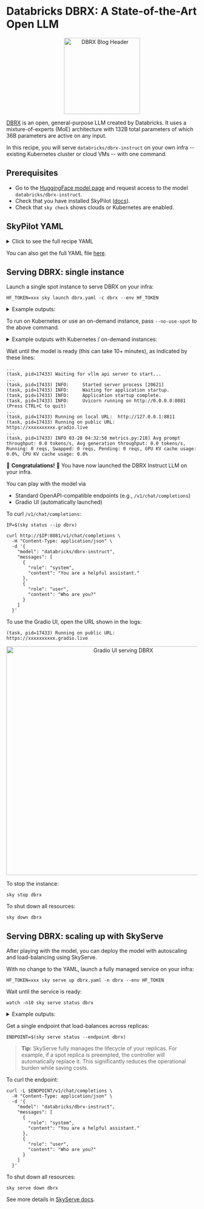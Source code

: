 # Databricks DBRX: A State-of-the-Art Open LLM

<p align="center">
  <img src="https://www.databricks.com/en-blog-assets/static/2fe1a0af1ee0f6605024a810b604079c/dbrx-blog-header-optimized.png" alt="DBRX Blog Header" height="200">
</p>

[DBRX](https://www.databricks.com/blog/introducing-dbrx-new-state-art-open-llm) is an open, general-purpose LLM created by Databricks. It uses a mixture-of-experts (MoE) architecture with 132B total parameters of which 36B parameters are active on any input.

In this recipe, you will serve `databricks/dbrx-instruct` on your own infra  -- existing Kubernetes cluster or cloud VMs -- with one command.

## Prerequisites

- Go to the [HuggingFace model page](https://huggingface.co/databricks/dbrx-instruct) and request access to the model `databricks/dbrx-instruct`.
- Check that you have installed SkyPilot ([docs](https://skypilot.readthedocs.io/en/latest/getting-started/installation.html)).
- Check that `sky check` shows clouds or Kubernetes are enabled.

## SkyPilot YAML

<details>
<summary>Click to see the full recipe YAML</summary>

```yaml
envs:
  MODEL_NAME: databricks/dbrx-instruct
  HF_TOKEN: <your-huggingface-token>  # Change to your own huggingface token, or use --env to pass.

service:
  replicas: 2
  # An actual request for readiness probe.
  readiness_probe:
    path: /v1/chat/completions
    post_data:
      model: $MODEL_NAME
      messages:
        - role: user
          content: Hello! What is your name?
      max_tokens: 1

resources:
  accelerators: {A100-80GB:8, A100-80GB:4, A100:8, A100:16}
  cpus: 32+
  memory: 512+
  use_spot: True
  disk_size: 512  # Ensure model checkpoints (~246GB) can fit.
  disk_tier: best
  ports: 8081  # Expose to internet traffic.

setup: |
  conda activate vllm
  if [ $? -ne 0 ]; then
    conda create -n vllm python=3.10 -y
    conda activate vllm
  fi

  # DBRX merged on master, 3/27/2024
  pip install git+https://github.com/vllm-project/vllm.git@e24336b5a772ab3aa6ad83527b880f9e5050ea2a

  pip install gradio tiktoken==0.6.0 openai

run: |
  conda activate vllm
  echo 'Starting vllm api server...'

  # https://github.com/vllm-project/vllm/issues/3098
  export PATH=$PATH:/sbin

  # NOTE: --gpu-memory-utilization 0.95 needed for 4-GPU nodes.
  python -u -m vllm.entrypoints.openai.api_server \
    --port 8081 \
    --model $MODEL_NAME \
    --trust-remote-code --tensor-parallel-size $SKYPILOT_NUM_GPUS_PER_NODE \
    --gpu-memory-utilization 0.95 \
    2>&1 | tee api_server.log &

  while ! `cat api_server.log | grep -q 'Uvicorn running on'`; do
    echo 'Waiting for vllm api server to start...'
    sleep 5
  done

  echo 'Starting gradio server...'
  git clone https://github.com/vllm-project/vllm.git || true
  python vllm/examples/gradio_openai_chatbot_webserver.py \
    -m $MODEL_NAME \
    --port 8811 \
    --model-url http://localhost:8081/v1
```
</details>

You can also get the full YAML file [here](https://github.com/skypilot-org/skypilot/tree/master/llm/dbrx/dbrx.yaml).

## Serving DBRX: single instance

Launch a single spot instance to serve DBRX on your infra:
```console
HF_TOKEN=xxx sky launch dbrx.yaml -c dbrx --env HF_TOKEN
```

<details>
<summary>Example outputs:</summary>

```console
...
I 03-28 08:40:47 optimizer.py:690] == Optimizer ==
I 03-28 08:40:47 optimizer.py:701] Target: minimizing cost
I 03-28 08:40:47 optimizer.py:713] Estimated cost: $2.44 / hour
I 03-28 08:40:47 optimizer.py:713]
I 03-28 08:40:47 optimizer.py:836] Considered resources (1 node):
I 03-28 08:40:47 optimizer.py:906] ----------------------------------------------------------------------------------------------------------------------
I 03-28 08:40:47 optimizer.py:906]  CLOUD        INSTANCE                          vCPUs   Mem(GB)   ACCELERATORS   REGION/ZONE      COST ($)   CHOSEN   
I 03-28 08:40:47 optimizer.py:906] ----------------------------------------------------------------------------------------------------------------------
I 03-28 08:40:47 optimizer.py:906]  Azure        Standard_NC96ads_A100_v4[Spot]    96      880       A100-80GB:4    eastus           2.44          ✔      
I 03-28 08:40:47 optimizer.py:906]  AWS          p4d.24xlarge[Spot]                96      1152      A100:8         us-east-2b       4.15                
I 03-28 08:40:47 optimizer.py:906]  Azure        Standard_ND96asr_v4[Spot]         96      900       A100:8         eastus           4.82                
I 03-28 08:40:47 optimizer.py:906]  Azure        Standard_ND96amsr_A100_v4[Spot]   96      1924      A100-80GB:8    southcentralus   5.17                
I 03-28 08:40:47 optimizer.py:906]  GCP          a2-ultragpu-4g[Spot]              48      680       A100-80GB:4    us-east4-c       7.39                
I 03-28 08:40:47 optimizer.py:906]  GCP          a2-highgpu-8g[Spot]               96      680       A100:8         us-central1-a    11.75               
I 03-28 08:40:47 optimizer.py:906]  GCP          a2-ultragpu-8g[Spot]              96      1360      A100-80GB:8    us-east4-c       14.79               
I 03-28 08:40:47 optimizer.py:906]  GCP          a2-megagpu-16g[Spot]              96      1360      A100:16        us-central1-a    22.30               
I 03-28 08:40:47 optimizer.py:906] ----------------------------------------------------------------------------------------------------------------------
...
```

</details>

To run on Kubernetes or use an on-demand instance, pass `--no-use-spot` to the above command.

<details>
<summary>Example outputs with Kubernetes / on-demand instances:</summary>

```console
$ HF_TOKEN=xxx sky launch dbrx.yaml -c dbrx --env HF_TOKEN --no-use-spot
...
I 03-28 08:47:27 optimizer.py:690] == Optimizer ==
I 03-28 08:47:27 optimizer.py:701] Target: minimizing cost
I 03-28 08:47:27 optimizer.py:713] Estimated cost: $0.0 / hour
I 03-28 08:47:27 optimizer.py:713] 
I 03-28 08:47:27 optimizer.py:836] Considered resources (1 node):
I 03-28 08:47:27 optimizer.py:906] ------------------------------------------------------------------------------------------------------------------
I 03-28 08:47:27 optimizer.py:906]  CLOUD        INSTANCE                    vCPUs   Mem(GB)   ACCELERATORS   REGION/ZONE        COST ($)   CHOSEN   
I 03-28 08:47:27 optimizer.py:906] ------------------------------------------------------------------------------------------------------------------
I 03-28 08:47:27 optimizer.py:906]  Kubernetes   32CPU--512GB--8A100         32      512       A100:8         kubernetes         0.00          ✔     
I 03-28 08:47:27 optimizer.py:906]  Azure        Standard_NC96ads_A100_v4    96      880       A100-80GB:4    eastus             14.69               
I 03-28 08:47:27 optimizer.py:906]  Fluidstack   recUYj6oGJCvAvCXC7KQo5Fc7   252     960       A100-80GB:8    generic_1_canada   19.79               
I 03-28 08:47:27 optimizer.py:906]  GCP          a2-ultragpu-4g              48      680       A100-80GB:4    us-central1-a      20.11               
I 03-28 08:47:27 optimizer.py:906]  Paperspace   A100-80Gx8                  96      640       A100-80GB:8    East Coast (NY2)   25.44               
I 03-28 08:47:27 optimizer.py:906]  Azure        Standard_ND96asr_v4         96      900       A100:8         eastus             27.20               
I 03-28 08:47:27 optimizer.py:906]  GCP          a2-highgpu-8g               96      680       A100:8         us-central1-a      29.39               
I 03-28 08:47:27 optimizer.py:906]  Azure        Standard_ND96amsr_A100_v4   96      1924      A100-80GB:8    eastus             32.77               
I 03-28 08:47:27 optimizer.py:906]  AWS          p4d.24xlarge                96      1152      A100:8         us-east-1          32.77               
I 03-28 08:47:27 optimizer.py:906]  GCP          a2-ultragpu-8g              96      1360      A100-80GB:8    us-central1-a      40.22               
I 03-28 08:47:27 optimizer.py:906]  AWS          p4de.24xlarge               96      1152      A100-80GB:8    us-east-1          40.97               
I 03-28 08:47:27 optimizer.py:906]  GCP          a2-megagpu-16g              96      1360      A100:16        us-central1-a      55.74               
I 03-28 08:47:27 optimizer.py:906] ------------------------------------------------------------------------------------------------------------------
...
```

</details>

Wait until the model is ready (this can take 10+ minutes), as indicated by these lines:
```console
...
(task, pid=17433) Waiting for vllm api server to start...
...
(task, pid=17433) INFO:     Started server process [20621]
(task, pid=17433) INFO:     Waiting for application startup.
(task, pid=17433) INFO:     Application startup complete.
(task, pid=17433) INFO:     Uvicorn running on http://0.0.0.0:8081 (Press CTRL+C to quit)
...
(task, pid=17433) Running on local URL:  http://127.0.0.1:8811
(task, pid=17433) Running on public URL: https://xxxxxxxxxx.gradio.live
...
(task, pid=17433) INFO 03-28 04:32:50 metrics.py:218] Avg prompt throughput: 0.0 tokens/s, Avg generation throughput: 0.0 tokens/s, Running: 0 reqs, Swapped: 0 reqs, Pending: 0 reqs, GPU KV cache usage: 0.0%, CPU KV cache usage: 0.0%
```
:tada: **Congratulations!** :tada: You have now launched the DBRX Instruct LLM on your infra.

You can play with the model via
- Standard OpenAPI-compatible endpoints (e.g., `/v1/chat/completions`)
- Gradio UI (automatically launched)

To curl `/v1/chat/completions`:
```console
IP=$(sky status --ip dbrx)

curl http://$IP:8081/v1/chat/completions \
  -H "Content-Type: application/json" \
  -d '{
    "model": "databricks/dbrx-instruct",
    "messages": [
      {
        "role": "system",
        "content": "You are a helpful assistant."
      },
      {
        "role": "user",
        "content": "Who are you?"
      }
    ]
  }'
```

To use the Gradio UI, open the URL shown in the logs:
```console
(task, pid=17433) Running on public URL: https://xxxxxxxxxx.gradio.live
```

<p align="center">
<img src="https://i.imgur.com/lTfaRpN.gif" alt="Gradio UI serving DBRX" style="height: 600px;">
</p>

To stop the instance:
```console
sky stop dbrx
```

To shut down all resources:
```console
sky down dbrx
```

## Serving DBRX: scaling up with SkyServe

After playing with the model, you can deploy the model with autoscaling and load-balancing using SkyServe.

With no change to the YAML, launch a fully managed service on your infra:
```console
HF_TOKEN=xxx sky serve up dbrx.yaml -n dbrx --env HF_TOKEN
```

Wait until the service is ready:
```console
watch -n10 sky serve status dbrx
```

<details>
<summary>Example outputs:</summary>

```console
Services
NAME  VERSION  UPTIME  STATUS  REPLICAS  ENDPOINT
dbrx  1        35s     READY   2/2       xx.yy.zz.100:30001

Service Replicas
SERVICE_NAME  ID  VERSION  IP            LAUNCHED     RESOURCES                       STATUS  REGION
dbrx          1   1        xx.yy.zz.121  18 mins ago  1x GCP([Spot]{'A100-80GB': 4})  READY   us-east4
dbrx          2   1        xx.yy.zz.245  18 mins ago  1x GCP([Spot]{'A100-80GB': 4})  READY   us-east4
```
</details>


Get a single endpoint that load-balances across replicas:
```console
ENDPOINT=$(sky serve status --endpoint dbrx)
```

> **Tip:** SkyServe fully manages the lifecycle of your replicas. For example, if a spot replica is preempted, the controller will automatically replace it. This significantly reduces the operational burden while saving costs.

To curl the endpoint:
```console
curl -L $ENDPOINT/v1/chat/completions \
  -H "Content-Type: application/json" \
  -d '{
    "model": "databricks/dbrx-instruct",
    "messages": [
      {
        "role": "system",
        "content": "You are a helpful assistant."
      },
      {
        "role": "user",
        "content": "Who are you?"
      }
    ]
  }'
```

To shut down all resources:
```console
sky serve down dbrx
```

See more details in [SkyServe docs](https://skypilot.readthedocs.io/en/latest/serving/sky-serve.html).


